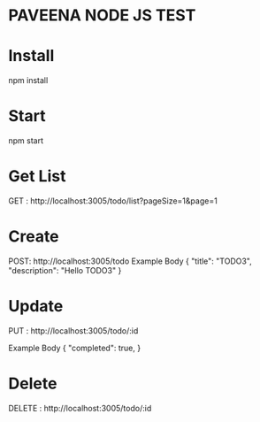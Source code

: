 # PAVEENA NODE JS TEST

# Install
npm install

# Start
npm start

# Get List
GET : http://localhost:3005/todo/list?pageSize=1&page=1

# Create
POST: http://localhost:3005/todo
Example Body
{
    "title": "TODO3",
    "description": "Hello TODO3"
}

# Update
PUT : http://localhost:3005/todo/:id

Example Body
{
    "completed": true,
}

# Delete
DELETE : http://localhost:3005/todo/:id
